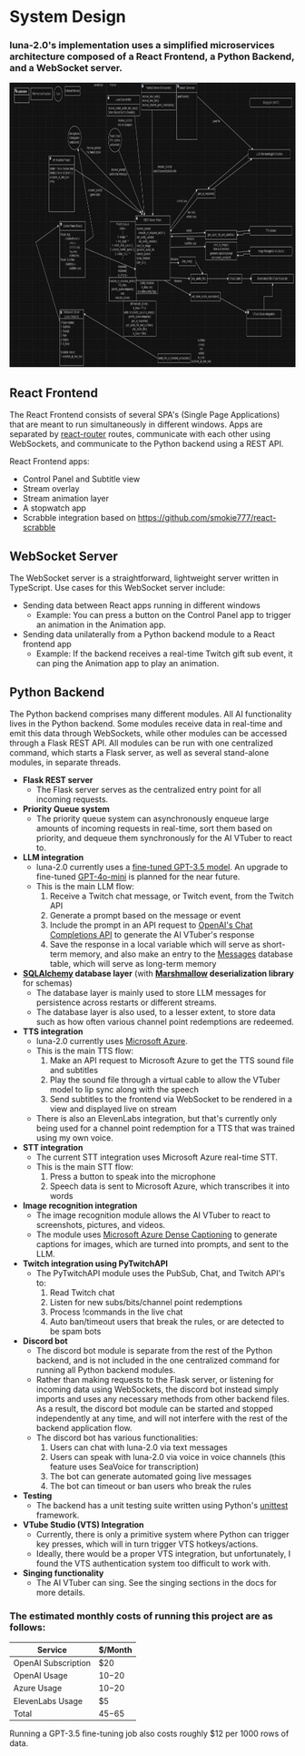 # System Design

### luna-2.0's implementation uses a simplified microservices architecture composed of a React Frontend, a Python Backend, and a WebSocket server.

<img src="system_design.png" alt="system design" height="500px" />

## **React Frontend**

The React Frontend consists of several SPA's (Single Page Applications) that are meant to run simultaneously in different windows. Apps are separated by [react-router](https://reactrouter.com/) routes, communicate with each other using WebSockets, and communicate to the Python backend using a REST API.

React Frontend apps:

- Control Panel and Subtitle view
- Stream overlay
- Stream animation layer
- A stopwatch app
- Scrabble integration based on https://github.com/smokie777/react-scrabble

## **WebSocket Server**

The WebSocket server is a straightforward, lightweight server written in TypeScript. Use cases for this WebSocket server include:

- Sending data between React apps running in different windows
  - Example: You can press a button on the Control Panel app to trigger an animation in the Animation app.
- Sending data unilaterally from a Python backend module to a React frontend app
  - Example: If the backend receives a real-time Twitch gift sub event, it can ping the Animation app to play an animation.

## **Python Backend**

The Python backend comprises many different modules. All AI functionality lives in the Python backend. Some modules receive data in real-time and emit this data through WebSockets, while other modules can be accessed through a Flask REST API. All modules can be run with one centralized command, which starts a Flask server, as well as several stand-alone modules, in separate threads.

- **Flask REST server**
  - The Flask server serves as the centralized entry point for all incoming requests.
- **Priority Queue system**
  - The priority queue system can asynchronously enqueue large amounts of incoming requests in real-time, sort them based on priority, and dequeue them synchronously for the AI VTuber to react to.
- **LLM integration**
  - luna-2.0 currently uses a [fine-tuned GPT-3.5 model](https://openai.com/index/gpt-3-5-turbo-fine-tuning-and-api-updates/). An upgrade to fine-tuned [GPT-4o-mini](https://platform.openai.com/docs/guides/fine-tuning) is planned for the near future.
  - This is the main LLM flow:
    1. Receive a Twitch chat message, or Twitch event, from the Twitch API
    2. Generate a prompt based on the message or event
    3. Include the prompt in an API request to [OpenAI's Chat Completions API](https://platform.openai.com/docs/api-reference/chat/create) to generate the AI VTuber's response
    4. Save the response in a local variable which will serve as short-term memory, and also make an entry to the [Messages](https://github.com/smokie777/luna-2.0/blob/main/python/db.py#L7) database table, which will serve as long-term memory
- **[SQLAlchemy](https://www.sqlalchemy.org/) database layer** (with **[Marshmallow](https://marshmallow-sqlalchemy.readthedocs.io/en/latest/) deserialization library** for schemas)
  - The database layer is mainly used to store LLM messages for persistence across restarts or different streams.
  - The database layer is also used, to a lesser extent, to store data such as how often various channel point redemptions are redeemed.
- **TTS integration**
  - luna-2.0 currently uses [Microsoft Azure](https://azure.microsoft.com/en-us/products/ai-services/ai-speech).
  - This is the main TTS flow:
    1. Make an API request to Microsoft Azure to get the TTS sound file and subtitles
    2. Play the sound file through a virtual cable to allow the VTuber model to lip sync along with the speech
    3. Send subtitles to the frontend via WebSocket to be rendered in a view and displayed live on stream
  - There is also an ElevenLabs integration, but that's currently only being used for a channel point redemption for a TTS that was trained using my own voice.
- **STT integration**
  - The current STT integration uses Microsoft Azure real-time STT.
  - This is the main STT flow:
    1. Press a button to speak into the microphone
    2. Speech data is sent to Microsoft Azure, which transcribes it into words
- **Image recognition integration**
  - The image recognition module allows the AI VTuber to react to screenshots, pictures, and videos.
  - The module uses [Microsoft Azure Dense Captioning](https://portal.vision.cognitive.azure.com/demo/dense-captioning) to generate captions for images, which are turned into prompts, and sent to the LLM.
- **Twitch integration using PyTwitchAPI**
  - The PyTwitchAPI module uses the PubSub, Chat, and Twitch API's to:
    1.  Read Twitch chat
    2.  Listen for new subs/bits/channel point redemptions
    3.  Process !commands in the live chat
    4.  Auto ban/timeout users that break the rules, or are detected to be spam bots
- **Discord bot**
  - The discord bot module is separate from the rest of the Python backend, and is not included in the one centralized command for running all Python backend modules.
  - Rather than making requests to the Flask server, or listening for incoming data using WebSockets, the discord bot instead simply imports and uses any necessary methods from other backend files. As a result, the discord bot module can be started and stopped independently at any time, and will not interfere with the rest of the backend application flow.
  - The discord bot has various functionalities:
    1. Users can chat with luna-2.0 via text messages
    2. Users can speak with luna-2.0 via voice in voice channels (this feature uses SeaVoice for transcription)
    3. The bot can generate automated going live messages
    4. The bot can timeout or ban users who break the rules
- **Testing**
  - The backend has a unit testing suite written using Python's [unittest](https://docs.python.org/3/library/unittest.html) framework.
- **VTube Studio (VTS) Integration**
  - Currently, there is only a primitive system where Python can trigger key presses, which will in turn trigger VTS hotkeys/actions.
  - Ideally, there would be a proper VTS integration, but unfortunately, I found the VTS authentication system too difficult to work with.
- **Singing functionality**
  - The AI VTuber can sing. See the singing sections in the docs for more details.

### The estimated monthly costs of running this project are as follows:

| Service             | $/Month |
| ------------------- | ------- |
| OpenAI Subscription | $20     |
| OpenAI Usage        | $10-$20 |
| Azure Usage         | $10-$20 |
| ElevenLabs Usage    | $5      |
| Total               | $45-$65 |

Running a GPT-3.5 fine-tuning job also costs roughly $12 per 1000 rows of data.
